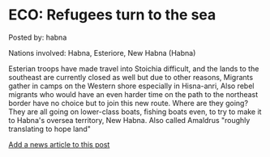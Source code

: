 # ECO: Refugees turn to the sea

Posted by: habna

Nations involved: Habna, Esteriore, New Habna (Habna)

Esterian troops have made travel into Stoichia difficult, and the lands to the southeast are currently closed as well but due to other reasons, Migrants gather in camps on the Western shore especially in Hisna-anri, 
Also rebel migrants who would have an even harder time on the path to the northeast border have no choice but to join this new route.
Where are they going? They are all going on lower-class boats, fishing boats even, to try to make it to Habna's oversea territory, New Habna. Also called Amaldrus "roughly translating to hope land"

[Add a news article to this post](http://solborg.xyz/rp/admin.php?event=2016-11-15_refugees-turn-to-the-sea-habna)

